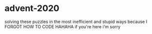 # advent-2020
solving these puzzles in the most inefficient and stupid ways because I FORGOT HOW TO CODE HAHAHA if you're here i'm sorry
